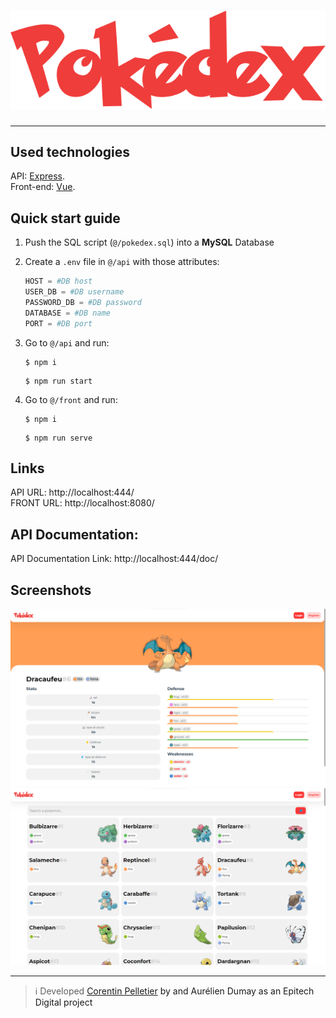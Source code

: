 
# ![screenshot1](/front/src/assets/logo.svg)
***
## Used technologies
API: <a href="https://expressjs.com/" target="_blank" rel="noopener">Express<a/>. <br>
Front-end: <a href="https://vuejs.org/" target="_blank" rel="noopener">Vue<a/>.
## Quick start guide
1) Push the SQL script (`@/pokedex.sql`) into a **MySQL** Database
2) Create a `.env` file in `@/api` with those attributes:
    ```py
    HOST = #DB host
    USER_DB = #DB username
    PASSWORD_DB = #DB password
    DATABASE = #DB name
    PORT = #DB port
    ```
3) Go to `@/api` and run:
    ```shell
    $ npm i
    ```
    ```shell
    $ npm run start
    ```

4) Go to `@/front` and run:
    ```shell
    $ npm i
    ```
    ```shell
    $ npm run serve
    ```
## Links
API URL: http://localhost:444/ <br>
FRONT URL: http://localhost:8080/
## API Documentation:
API Documentation Link: http://localhost:444/doc/
## Screenshots
![screenshot1](/front/src/assets/screenshot1.png) <br>
![screenshot1](/front/src/assets/screenshot2.png)
***
> ℹ️ Developed <a href="https://github.com/CorentinP-dev/" target="_blank" rel="noopener">Corentin Pelletier<a/> by and Aurélien Dumay as an Epitech Digital project
